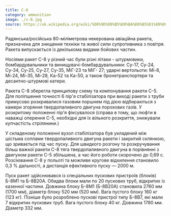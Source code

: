 ```yaml
---
title: С-8
category: ammunition
image: ./c-8.jpg
source: https://uk.wikipedia.org/wiki/%D0%9D%D0%B5%D0%BA%D0%B5%D1%80%D0%BE%D0%B2%D0%B0%D0%BD%D0%B0_%D0%B0%D0%B2%D1%96%D0%B0%D1%86%D1%96%D0%B9%D0%BD%D0%B0_%D1%80%D0%B0%D0%BA%D0%B5%D1%82%D0%B0
---
```


Радянська/російська 80-міліметрова некерована авіаційна ракета, призначена для знищення техніки та живої сили супротивника з повітря. Ракета випускається із декількома видами бойових частин.

Носіями ракет С-8 у різний час були різні літаки - штурмовики, бомбардувальники та винищувачі-бомбардувальники: Су-17, Су-24, Су-34, Су-25, Су-27, Су-35, МіГ-23 та МіГ- 27; ударні вертольоти: Мі-8, Мі-24, Мі-35, Мі-28, Ка-52 та Ка-50, а також бронетранспортери та десантно-штурмові катери.

Ракета С-8 зберегла принципову схему та компонування ракети С-5. Для поліпшення точності 6 пір'я стабілізатора при виході ракети з труби примусово розкривалися газовим поршнем під дією відбираються з камери згоряння твердопаливного двигуна порохових газів. У розкритому положенні пір'я фіксувалося (справа в тому, що люфти в наважці оперення С-5, необхідні для їх вільного розкриття, знижували купчастість стрілянини.)

У складеному положенні вузол стабілізатора був укладений між шістьма соплами твердопаливного двигуна ракети і закритий склянкою, що зривається під час пуску. Для швидкого розгону та розкручування більш важкої ракети С-8 тяга твердопаливного двигуна в порівнянні з двигуном ракети С-5 збільшена, а час його роботи скорочено до 0,69 с. Розсіювання С-8 у польоті та можливе кругове відхилення становило 0,3 % дальності, а дистанція ефективного пуску — 2000 м.

Пуск ракет здійснювався із спеціальних пускових пристроїв (блоків) Б-8М1 та Б-8В20А. Обидва блоки мали по 20 пускових труб, відкритих із казенної частини. Довжина блоку Б-8М1 (Б-8В20А) становила 2760 мм (1700 мм), діаметр блоку 520 мм (520 мм). Вага пустого блоку 160 кг (123 кг). Пізніше було розроблено пускові пристрої типу Б-8В7, які мали 7 відкритих пускових труб. Вага пустого блоку 40 кг. Довжина 1780 мм. Діаметр 332 мм.

##
